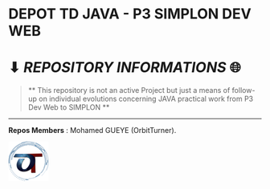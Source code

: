 # DEPOT TD JAVA - P3 SIMPLON DEV WEB

# ⬇ ___REPOSITORY INFORMATIONS___ 🌐

> ** This repository is not an active Project but just a means of follow-up on individual evolutions concerning JAVA practical work from P3 Dev Web to SIMPLON  **





______________________________________________________
**Repos Members** : Mohamed GUEYE (OrbitTurner).

![Image of OT](https://github.com/orbitturner/challenger/blob/master/images/orbitturner1.png)
